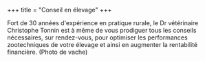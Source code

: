 +++
title = "Conseil en élevage"
+++

Fort de 30 années d'expérience en pratique rurale, le Dr vétérinaire  Christophe  Tonnin est à même de vous prodiguer tous les conseils nécessaires,  sur rendez-vous,  pour optimiser les performances zootechniques de votre élevage et ainsi en augmenter la rentabilité financière. 
(Photo de vache)